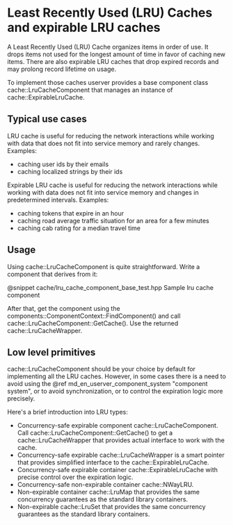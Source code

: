 # Least Recently Used (LRU) Caches and expirable LRU caches

A Least Recently Used (LRU) Cache organizes items in order of use. It drops
items not used for the longest amount of time in favor of caching new items.
There are also expirable LRU caches that drop expired records and may prolong 
record lifetime on usage.

To implement those caches userver provides a base component class 
cache::LruCacheComponent that manages an instance of cache::ExpirableLruCache.

## Typical use cases

LRU cache is useful for reducing the network interactions while working with
data that does not fit into service memory and rarely changes. Examples:
* caching user ids by their emails
* caching localized strings by their ids

Expirable LRU cache is useful for reducing the network interactions while
working with data does not fit into service memory and changes in predetermined
intervals. Examples:
* caching tokens that expire in an hour
* caching road average traffic situation for an area for a few minutes
* caching cab rating for a median travel time

## Usage

Using cache::LruCacheComponent is quite straightforward. Write a component that
derives from it:

@snippet cache/lru_cache_component_base_test.hpp  Sample lru cache component

After that, get the component using the 
components::ComponentContext::FindComponent() and call
cache::LruCacheComponent::GetCache(). Use the returned cache::LruCacheWrapper.

## Low level primitives

cache::LruCacheComponent should be your choice by default for implementing
all the LRU caches. However, in some cases there is a need to avoid using the
@ref md_en_userver_component_system "component system", or to avoid
synchronization, or to control the expiration logic more precisely.

Here's a brief introduction into LRU types:
* Concurrency-safe expirable component cache::LruCacheComponent. Call
  cache::LruCacheComponent::GetCache() to get a cache::LruCacheWrapper that
  provides actual interface to work with the cache.
* Concurrency-safe expirable cache::LruCacheWrapper is a smart pointer that
  provides simplified interface to the cache::ExpirableLruCache.
* Concurrency-safe expirable container cache::ExpirableLruCache with precise
  control over the expiration logic.
* Concurrency-safe non-expirable container cache::NWayLRU.
* Non-expirable container cache::LruMap that provides the same concurrency
  guarantees as the standard library containers.
* Non-expirable cache::LruSet that provides the same concurrency guarantees as
  the standard library containers.
